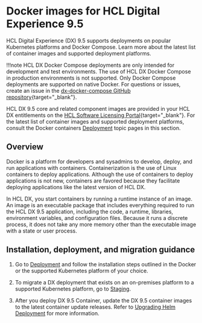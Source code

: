 # Docker images for HCL Digital Experience 9.5

HCL Digital Experience (DX) 9.5 supports deployments on popular Kubernetes platforms and Docker Compose. Learn more about the latest list of container images and supported deployment platforms.

!!!note
    HCL DX Docker Compose deployments are only intended for development and test environments. The use of HCL DX Docker Compose in production environments is not supported. Only Docker Compose deployments are supported on native Docker. For questions or issues, create an issue in the [dx-docker-compose GitHub repository](https://github.com/HCL-TECH-SOFTWARE/dx-docker-compose){target="_blank"}.

HCL DX 9.5 core and related component images are provided in your HCL DX entitlements on the [HCL Software Licensing Portal](https://hclsoftware.flexnetoperations.com/flexnet/operationsportal/logon.do){target="_blank"}. For the latest list of container images and supported deployment platforms, consult the Docker containers [Deployment](../container_deployment/index.md) topic pages in this section.

## Overview

Docker is a platform for developers and sysadmins to develop, deploy, and run applications with containers. Containerization is the use of Linux containers to deploy applications. Although the use of containers to deploy applications is not new, containers are favored because they facilitate deploying applications like the latest version of HCL DX.

In HCL DX, you start containers by running a runtime instance of an image. An image is an executable package that includes everything required to run the HCL DX 9.5 application, including the code, a runtime, libraries, environment variables, and configuration files. Because it runs a discrete process, it does not take any more memory other than the executable image with a state or user process.

## Installation, deployment, and migration guidance

1. Go to [Deployment](../container_deployment/index.md) and follow the installation steps outlined in the Docker or the supported Kubernetes platform of your choice.

2. To migrate a DX deployment that exists on an on-premises platform to a supported Kubernetes platform, go to [Staging](../../../deployment/manage/container_configuration/container_staging.md).

3. After you deploy DX 9.5 Container, update the DX 9.5 container images to the latest container update releases. Refer to [Upgrading Helm Deployment](../../../deployment/install/container/helm_deployment/update_helm_deployment.md) for more information.
